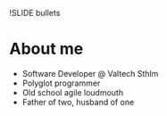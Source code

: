 !SLIDE bullets 
# About me #

* Software Developer @ Valtech Sthlm
* Polyglot programmer
* Old school agile loudmouth
* Father of two, husband of one

